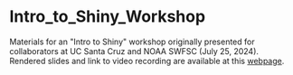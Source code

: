 # Intro_to_Shiny_Workshop

Materials for an "Intro to Shiny" workshop originally presented for collaborators at UC Santa Cruz and NOAA SWFSC (July 25, 2024). Rendered slides and link to video recording are available at this [webpage](https://joshcullen.github.io/Intro_to_Shiny).
